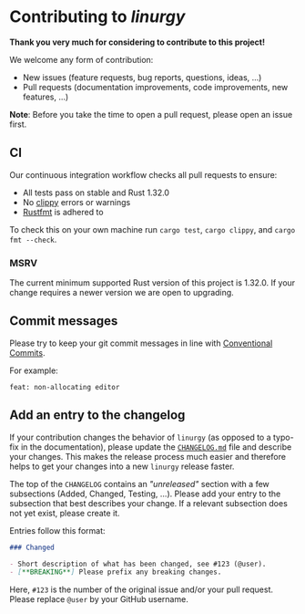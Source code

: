 # Contributing to *linurgy*

**Thank you very much for considering to contribute to this project!**

We welcome any form of contribution:

- New issues (feature requests, bug reports, questions, ideas, ...)
- Pull requests (documentation improvements, code improvements, new features,
  ...)

**Note**: Before you take the time to open a pull request, please open an issue
first.

## CI

Our continuous integration workflow checks all pull requests to ensure:

- All tests pass on stable and Rust 1.32.0
- No [clippy](https://github.com/rust-lang/rust-clippy) errors or warnings
- [Rustfmt](https://github.com/rust-lang/rustfmt) is adhered to

To check this on your own machine run `cargo test`, `cargo clippy`, and `cargo
fmt --check`.

### MSRV

The current minimum supported Rust version of this project is 1.32.0. If your
change requires a newer version we are open to upgrading.

## Commit messages

Please try to keep your git commit messages in line with [Conventional
Commits](https://www.conventionalcommits.org/en/v1.0.0/).

For example:

```gitcommit
feat: non-allocating editor
```

## Add an entry to the changelog

If your contribution changes the behavior of `linurgy` (as opposed to a typo-fix
in the documentation), please update the [`CHANGELOG.md`](CHANGELOG.md) file and
describe your changes. This makes the release process much easier and therefore
helps to get your changes into a new `linurgy` release faster.

The top of the `CHANGELOG` contains an *"unreleased"* section with a few
subsections (Added, Changed, Testing, …). Please add your entry to the subsection
that best describes your change. If a relevant subsection does not yet exist, please
create it.

Entries follow this format:

```md
### Changed

- Short description of what has been changed, see #123 (@user).
- [**BREAKING**] Please prefix any breaking changes.
```

Here, `#123` is the number of the original issue and/or your pull request.
Please replace `@user` by your GitHub username.
